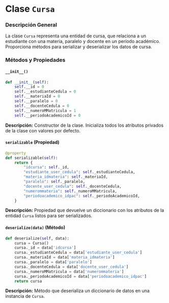 
# Clase `Cursa`

### Descripción General
La clase `Cursa` representa una entidad de cursa, que relaciona a un estudiante con una materia, paralelo y docente en un período académico. Proporciona métodos para serializar y deserializar los datos de cursa.

### Métodos y Propiedades

#### `__init__()`
```python
def __init__(self):
    self.__id = 0
    self.__estudianteCedula = 0
    self.__materiaId = 0
    self.__paralelo = 0
    self.__docenteCedula = 0
    self.__numeroMMatricula = 1
    self.__periodoAcademicoId = 0
```
**Descripción:** Constructor de la clase. Inicializa todos los atributos privados de la clase con valores por defecto.

#### `serializable` (Propiedad)
```python
@property
def serializable(self):
    return {
        "idcursa": self._id,
        "estudiante_user_cedula": self._estudianteCedula,
        "materia_idmateria": self._materiaId,   
        "paralelo": self._paralelo,
        "docente_user_cedula": self._docenteCedula,
        "numerommateria": self._numeroMMatricula,
        "periodoacademico_idpac": self._periodoAcademicoId,
    }
```
**Descripción:** Propiedad que devuelve un diccionario con los atributos de la entidad `Cursa` listos para ser serializados.

#### `deserialize(data)` (Método)
```python
def deserialize(self, data):
    cursa = Cursa()
    cursa._id = data['idcursa']
    cursa._estudianteCedula = data['estudiante_user_cedula']
    cursa._materiaId = data['materia_idmateria']
    cursa._paralelo = data['paralelo']
    cursa._docenteCedula = data['docente_user_cedula']
    cursa._numeroMMatricula = data['numerommateria']
    cursa._periodoAcademicoId = data['periodoacademico_idpac']
    return cursa
```
**Descripción:** Método que deserializa un diccionario de datos en una instancia de `Cursa`.

